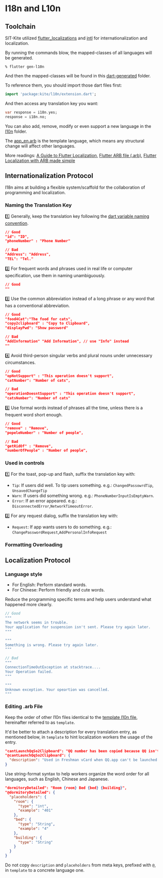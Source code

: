 # I18n and L10n

## Toolchain

SIT-Kite
utilized [flutter_localizations](https://docs.flutter.dev/development/accessibility-and-localization/internationalization)
and [intl](https://github.com/dart-lang/intl) for internationalization and localization.

By running the commands blow, the mapped-classes of all languages will be generated.

``` shell
% flutter gen-l10n
```

And then the mapped-classes will be found in this [dart-generated](.dart_tool/flutter_gen/gen_l10n) folder.

To reference them, you should import those dart files first:

``` dart
import 'package:kite/l10n/extension.dart';
```

And then access any translation key you want:

``` dart
var response = i18n.yes;
response = i18n.no;
```

You can also add, remove, modify or even support a new language in the [l10n](lib/l10n) folder.

The [app_en.arb](lib/l10n/app_en.arb) is the template language, which means any structural change will affect other
languages.

More readings:
[A Guide to Flutter Localization](https://phrase.com/blog/posts/flutter-localization/),
[Flutter ARB file (.arb)](https://localizely.com/flutter-arb/),
[Flutter Localization with ARB made simple](https://medium.com/@angga.arifandi/flutter-localization-with-arb-made-simple-c03da609dcaf)

## Internationalization Protocol

I18n aims at building a flexible system/scaffold for the collaboration of programming and localization.

### Naming the Translation Key

1️⃣ Generally, keep the translation key following
the [dart variable naming convention](https://dart.dev/guides/language/effective-dart/style).

``` json
// Good
"id": "ID",
"phoneNumber" : "Phone Number"

// Bad
"Address": "Address",
"TEL": "Tel."
```

2️⃣ For frequent words and phrases used in real life or computer specification,
use them in naming unambiguously.

``` json
// Good
""
```

3️⃣ Use the common abbreviation instead of a long phrase or any word that has a conventional abbreviation.

``` json
// Good
"food4Cat":"The food for cats",
"copy2clipboard" : "Copy to Clipboard",
"displayPwd": "Show password"

// Bad
"AddInformation" "Add Information", // use "Info" instead
""
```

4️⃣ Avoid third-person singular verbs and plural nouns under unnecessary circumstances.

``` json
// Good
"opNotSupport" : "This operation doesn't support",
"catNumber": "Number of cats",

// Bad
"operationDoesntSupport" : "This operation doesn't support",
"catsNumber": "Number of cats"
```

5️⃣ Use formal words instead of phrases all the time, unless there is a frequent word short enough.

``` json
// Good
"remove" : "Remove",
"popeleNumber" : "Number of people",

// Bad
"getRidOf" : "Remove",
"numberOfPeople" : "Number of people",
```

### Used in controls

1️⃣ For the toast, pop-up and flash, suffix the translation key with:

- `Tip`: If users did well. To tip users something. e.g.: `ChangedPassowrdTip`, `UnsavedChangeTip`
- `Warn`: If users did something wrong. e.g.: `PhoneNumberInputIsEmptyWarn`.
- `Error`: If an error appeared. e.g.: `DisconnectedError`,`NetworkTimeoutError`.

2️⃣ For any request dialog, suffix the translation key with:

- `Request`: If app wants users to do something. e.g.: `ChangePasswordRequest`,`AddPersonalInfoRequest`

### Formatting Overloading

## Localization Protocol

### Language style

- For English: Perform standard words.
- For Chinese: Perform friendly and cute words.

Reduce the programming specific terms and help users understand what happened more clearly.

``` kotlin
// Good
"""
The network seems in trouble.
Your application for suspension isn't sent. Please try again later.
"""

"""
Something is wrong. Please try again later.
"""

// Bad
"""
ConnectionTimeOutException at stacktrace....
Your Operation failed.
"""

"""
Unknown exception. Your opeartion was cancelled.
"""
```

### Editing .arb File

Keep the order of other l10n files identical to the [template l10n file](lib/l10n/app_en.arb),
hereinafter referred to as `template`.

It'd be better to attach a description for every translation entry, as mentioned below, in `template`
to hint localization workers the usage of the entry.

``` json
"cantLaunchQqSo2Clipboard": "QQ number has been copied because QQ isn't available.",
"@cantLaunchQqSo2Clipboard": {
  "description": "Used in Freshman vCard when QQ.app can't be launched."
}
```

Use string-format syntax to help workers organize the word order for all languages,
such as English, Chinese and Japanese.

``` json
"dormitoryDetailed": "Room {room} Bed {bed} {building}",
"@dormitoryDetailed": {
  "placeholders": {
    "room": {
      "type": "int",
      "example": "401"
    },
    "bed": {
      "type": "String",
      "example": "4"
    },
    "building": {
      "type": "String"
    }
  }
}
```

Do not copy `description` and `placeholders` from meta keys, prefixed with `@`, in `template` to a concrete
language one.
